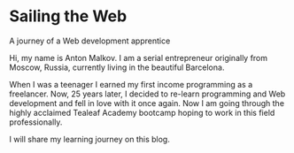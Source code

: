 # Sailing the Web

A journey of a Web development apprentice

Hi, my name is Anton Malkov. I am a serial entrepreneur originally from Moscow, Russia, currently living in the beautiful Barcelona.

When I was a teenager I earned my first income programming as a freelancer. Now, 25 years later, I decided to re-learn programming and Web development and fell in love with it once again. Now I am going through the highly acclaimed Tealeaf Academy bootcamp hoping to work in this field professionally.

I will share my learning journey on this blog.
